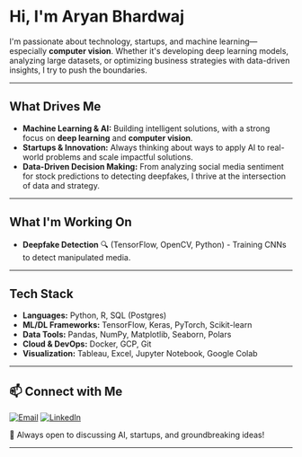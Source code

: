 # Hi, I'm Aryan Bhardwaj


I'm passionate about technology, startups, and machine learning—especially **computer vision**. Whether it's developing deep learning models, analyzing large datasets, or optimizing business strategies with data-driven insights, I try to push the boundaries.

---

## What Drives Me
- **Machine Learning & AI:** Building intelligent solutions, with a strong focus on **deep learning** and **computer vision**.
- **Startups & Innovation:** Always thinking about ways to apply AI to real-world problems and scale impactful solutions.
- **Data-Driven Decision Making:** From analyzing social media sentiment for stock predictions to detecting deepfakes, I thrive at the intersection of data and strategy.

---

## What I'm Working On
- **Deepfake Detection** 🔍 (TensorFlow, OpenCV, Python) - Training CNNs to detect manipulated media.
  
---

## Tech Stack
- **Languages:** Python, R, SQL (Postgres)
- **ML/DL Frameworks:** TensorFlow, Keras, PyTorch, Scikit-learn
- **Data Tools:** Pandas, NumPy, Matplotlib, Seaborn, Polars
- **Cloud & DevOps:** Docker, GCP, Git
- **Visualization:** Tableau, Excel, Jupyter Notebook, Google Colab

---

## 📫 Connect with Me
[![Email](https://img.shields.io/badge/Email-D14836?style=for-the-badge&logo=gmail&logoColor=white)](mailto:aryanbh96@gmail.com)
[![LinkedIn](https://img.shields.io/badge/LinkedIn-0A66C2?style=for-the-badge&logo=linkedin&logoColor=white)](https://www.linkedin.com/in/aaryanb/)

📍 Always open to discussing AI, startups, and groundbreaking ideas!

---

